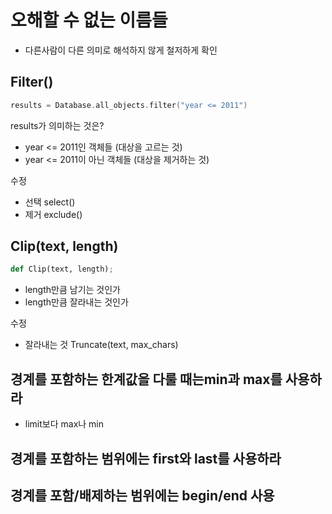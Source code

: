 # 오해할 수 없는 이름들

- 다른사람이 다른 의미로 해석하지 않게 철저하게 확인

## Filter()

```c
results = Database.all_objects.filter("year <= 2011")
```

results가 의미하는 것은?

- year <= 2011인 객체들 (대상을 고르는 것)
- year <= 2011이 아닌 객체들 (대상을 제거하는 것)

수정

- 선택 select()
- 제거 exclude()

## Clip(text, length)

``` py
def Clip(text, length);
```

- length만큼 남기는 것인가
- length만큼 잘라내는 것인가

수정

- 잘라내는 것 Truncate(text, max_chars)

## 경계를 포함하는 한계값을 다룰 때는min과 max를 사용하라

- limit보다 max나 min

## 경계를 포함하는 범위에는 first와 last를 사용하라



## 경계를 포함/배제하는 범위에는 begin/end 사용

